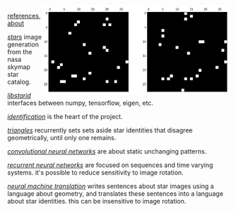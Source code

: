 <img src="docs/images/nouns and verbs level0.png" align="right" width="426" height="202"/>

[references](http://starid.org/references), [about](http://starid.org/about)

[*stars*](https://github.com/noahhsmith/starid/tree/master/stars) image generation from the nasa skymap star catalog.

[*libstarid*](https://github.com/noahhsmith/starid/tree/master/libstarid) interfaces between numpy, tensorflow, eigen, etc.

[*identification*](https://github.com/noahhsmith/starid/tree/master/identification) is the heart of the project.

[*triangles*](https://github.com/noahhsmith/starid/blob/master/identification/triangles.cpp) recurrently sets sets aside star identities that disagree geometrically, until only one remains.

[*convolutional neural networks*](https://github.com/noahhsmith/starid/blob/master/identification/cnn.py) are about static unchanging patterns.

[*recurrent neural networks*](https://github.com/noahhsmith/starid/blob/master/identification/rnn.py) are focused on sequences and time varying systems. it's possible to reduce sensitivity to image rotation.

[*neural machine translation*](https://github.com/noahhsmith/starid/blob/master/identification/nmt.py) writes sentences about star images using a language about geometry, and translates these sentences into a language about star identities. this can be insensitive to image rotation.
